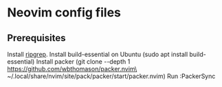 # Neovim config files
## Prerequisites
Install [ripgrep](https://github.com/BurntSushi/ripgrep).
Install build-essential on Ubuntu (sudo apt install build-essential)
Install packer (git clone --depth 1 https://github.com/wbthomason/packer.nvim\
 ~/.local/share/nvim/site/pack/packer/start/packer.nvim)
Run :PackerSync

